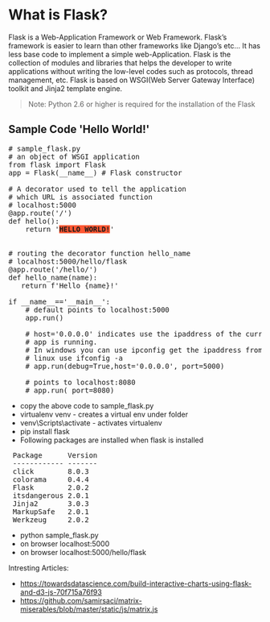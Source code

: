 # What is Flask?
Flask is a Web-Application Framework or Web Framework. Flask’s framework is 
easier to learn than other frameworks like Django’s etc... It has less base code to
implement a simple web-Application. Flask is the collection of modules and libraries that
helps the developer to write applications without writing the low-level codes such as protocols,
thread management, etc. Flask is based on WSGI(Web Server Gateway Interface) toolkit and
Jinja2 template engine. 
>Note: Python 2.6 or higher is required for the installation of the Flask

## Sample Code 'Hello World!'
<pre>
# sample_flask.py
# an object of WSGI application
from flask import Flask	
app = Flask(__name__) # Flask constructor

# A decorator used to tell the application
# which URL is associated function
# localhost:5000
@app.route('/')	
def hello():
	return '<html><body><span style="background-color:#FF5733 ;"><b>HELLO WORLD!</b></span></body></html>'


# routing the decorator function hello_name
# localhost:5000/hello/flask
@app.route('/hello/<name>')  
def hello_name(name):
   return f'Hello {name}!'

if __name__=='__main__':
    # default points to localhost:5000
    app.run()

    # host='0.0.0.0' indicates use the ipaddress of the current OS instance where this
    # app is running.
    # In windows you can use ipconfig get the ipaddress from 'IPv4 Address'
    # linux use ifconfig -a
    # app.run(debug=True,host='0.0.0.0', port=5000)

    # points to localhost:8080
    # app.run( port=8080)
</pre>

- copy the above code to sample_flask.py
- virtualenv venv - creates a virtual env under folder
- venv\Scripts\activate - activates virtualenv
- pip install flask
- Following packages are installed when flask is installed
<pre>
 Package      Version
 ------------ -------
 click        8.0.3
 colorama     0.4.4
 Flask        2.0.2
 itsdangerous 2.0.1
 Jinja2       3.0.3
 MarkupSafe   2.0.1
 Werkzeug     2.0.2
</pre>
- python sample_flask.py
- on browser localhost:5000
- on browser localhost:5000/hello/flask

Intresting Articles:
- https://towardsdatascience.com/build-interactive-charts-using-flask-and-d3-js-70f715a76f93
- https://github.com/samirsaci/matrix-miserables/blob/master/static/js/matrix.js



